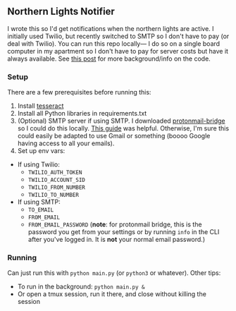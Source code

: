 ## Northern Lights Notifier
I wrote this so I'd get notifications when the northern lights are active. I initially used Twilio, but recently switched to SMTP so I don't have to pay (or deal with Twilio). You can run this repo locally— I do so on a single board computer in my apartment so I don't have to pay for server costs but have it always available. See [this post](https://michaelconsidine.com/blog/building-a-northern-lights-notifier-in-python) for more background/info on the code.

### Setup
There are a few prerequisites before running this:
1. Install [tesseract](https://github.com/tesseract-ocr/tesseract)
2. Install all Python libraries in requirements.txt
3. (Optional) SMTP server if using SMTP. I downloaded [protonmail-bridge](https://proton.me/mail/bridge) so I could do this locally. [This guide](https://medium.com/@vdugnist/how-to-send-emails-programmatically-with-protonmail-c1d760985957) was helpful. Otherwise, I'm sure this could easily be adapted to use Gmail or something (boooo Google having access to all your emails).
4. Set up env vars:
  - If using Twilio:
    - `TWILIO_AUTH_TOKEN`
    - `TWILIO_ACCOUNT_SID`
    - `TWILIO_FROM_NUMBER`
    - `TWILIO_TO_NUMBER`
  - If using SMTP:
    - `TO_EMAIL`
    - `FROM_EMAIL`
    - `FROM_EMAIL_PASSWORD` (**note**: for protonmail bridge, this is the password you get from your settings or by running `info` in the CLI after you've logged in. It is **not** your normal email password.)

### Running
Can just run this with `python main.py` (or `python3` or whatever). Other tips:
- To run in the background: `python main.py &`
- Or open a tmux session, run it there, and close without killing the session
